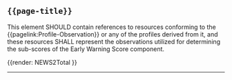 ## `{{page-title}}`
This element SHOULD contain references to resources conforming to the {{pagelink:Profile-Observation}} or any of the profiles derived from it, and these resources SHALL represent the observations utilized for determining the sub-scores of the Early Warning Score component.

<div id="renderParent" title="Total Score structure">
{{render: NEWS2Total }}
</div>

---